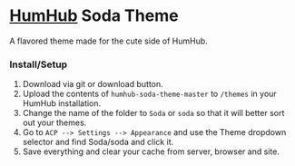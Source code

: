 # [HumHub](https://humhub.org/en) Soda Theme
A flavored theme made for the cute side of HumHub.

### Install/Setup
1. Download via git or download button.
2. Upload the contents of `humhub-soda-theme-master` to `/themes` in your HumHub installation.
3. Change the name of the folder to `Soda` or `soda` so that it will better sort out your themes.
4. Go to `ACP --> Settings --> Appearance` and use the Theme dropdown selector and find Soda/soda and click it.
5. Save everything and clear your cache from server, browser and site.
